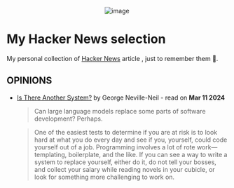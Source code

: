 
<p align="center">
  <img src="https://media1.giphy.com/media/v1.Y2lkPTc5MGI3NjExMmFwZmRkMXdzODJmZ20xdng2aGw5a2NuOWRmc3l2djlpemZpMmk4bCZlcD12MV9pbnRlcm5hbF9naWZfYnlfaWQmY3Q9Zw/aPLpgeNGvKpyrSaPmX/giphy.gif" alt="image"/>
</p>

# My Hacker News selection
My personal collection of [Hacker News](https://news.ycombinator.com/) article , just to remember them 🧠.


## OPINIONS 
- [Is There Another System?](https://cacm.acm.org/opinion/is-there-another-system/) by George Neville-Neil - read on **Mar 11 2024**
  > Can large language models replace some parts of software development? Perhaps.
  
  > One of the easiest tests to determine if you are at risk is to look hard at what you do every day and see if you, yourself, could code yourself out of a job. Programming involves a lot of rote work—templating, boilerplate, and the like. If you can see a way to write a system to replace yourself, either do it, do not tell your bosses, and collect your salary while reading novels in your cubicle, or look for something more challenging to work on.


